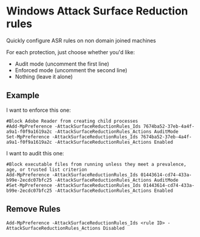 # Windows Attack Surface Reduction rules
Quickly configure ASR rules on non domain joined machines

For each protection, just choose whether you'd like:
- Audit mode (uncomment the first line)
- Enforced mode (uncomment the second line)
- Nothing (leave it alone)

## Example

I want to enforce this one:

```
#Block Adobe Reader from creating child processes
#Add-MpPreference -AttackSurfaceReductionRules_Ids 7674ba52-37eb-4a4f-a9a1-f0f9a1619a2c -AttackSurfaceReductionRules_Actions AuditMode
Set-MpPreference -AttackSurfaceReductionRules_Ids 7674ba52-37eb-4a4f-a9a1-f0f9a1619a2c -AttackSurfaceReductionRules_Actions Enabled
```

I want to audit this one:

```
#Block executable files from running unless they meet a prevalence, age, or trusted list criterion
Add-MpPreference -AttackSurfaceReductionRules_Ids 01443614-cd74-433a-b99e-2ecdc07bfc25 -AttackSurfaceReductionRules_Actions AuditMode
#Set-MpPreference -AttackSurfaceReductionRules_Ids 01443614-cd74-433a-b99e-2ecdc07bfc25 -AttackSurfaceReductionRules_Actions Enabled
```
## Remove Rules

```
Add-MpPreference -AttackSurfaceReductionRules_Ids <rule ID> -AttackSurfaceReductionRules_Actions Disabled
```

